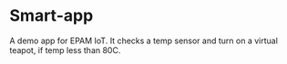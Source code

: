 Smart-app
==========

A demo app for EPAM IoT. It checks a temp sensor and turn on a virtual teapot, if temp less than 80C.
